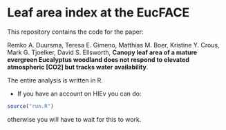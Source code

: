 # Leaf area index at the EucFACE


This repository contains the code for the paper:
  

Remko A. Duursma, Teresa E. Gimeno, Matthias M. Boer, Kristine Y. Crous, Mark G. Tjoelker, David S. Ellsworth, **Canopy leaf area of a mature evergreen Eucalyptus woodland does not respond to elevated atmospheric [CO2] but tracks water availability**.

The entire analysis is written in R.

- If you have an account on HIEv you can do:

```r
source("run.R")
```

otherwise you will have to wait for this to work.
